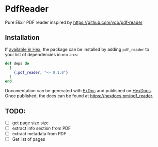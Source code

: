 # PdfReader

Pure Elixir PDF reader inspired by https://github.com/yob/pdf-reader

## Installation

If [available in Hex](https://hex.pm/docs/publish), the package can be installed
by adding `pdf_reader` to your list of dependencies in `mix.exs`:

```elixir
def deps do
  [
    {:pdf_reader, "~> 0.1.0"}
  ]
end
```

Documentation can be generated with [ExDoc](https://github.com/elixir-lang/ex_doc)
and published on [HexDocs](https://hexdocs.pm). Once published, the docs can
be found at <https://hexdocs.pm/pdf_reader>.

## TODO:

* [ ] get page size size
* [ ] extract info section from PDF
* [ ] extract metadata from PDF
* [ ] Get list of pages
